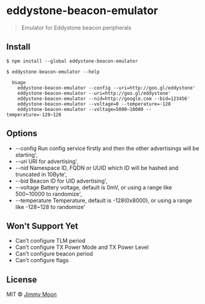 # eddystone-beacon-emulator

> Emulator for Eddystone beacon peripherals

## Install

```
$ npm install --global eddystone-beacon-emulator
```

```
$ eddystone-beacon-emulator --help

  Usage
    eddystone-beacon-emulator --config --uri=http://goo.gl/eddystone'
    eddystone-beacon-emulator --uri=http://goo.gl/eddystone'
  	eddystone-beacon-emulator --nid=http://google.com --bid=123456'
  	eddystone-beacon-emulator --voltage=0 --temperature=-128
  	eddystone-beacon-emulator --voltage=5000~10000 --temperature=-128~128
```

## Options

-  --config Run config service firstly and then the other advertisings will be starting',
-  --uri URI for advertising',
-  --nid Namespace ID, FQDN or UUID which ID will be hashed and truncated in 10Byte',
-  --bid Beacon ID for UID advertising',
-  --voltage Battery voltage, default is 0mV, or using a range like 500~10000 to randomize',
-  --temperature Temperature, default is -128(0x8000), or using a range like -128~128 to randomize'

## Won't Support Yet

- Can't configure TLM period
- Can't configure TX Power Mode and TX Power Level
- Can't configure beacon period
- Can't configure flags

## License

MIT © [Jimmy Moon](http://ragingwind.me)
